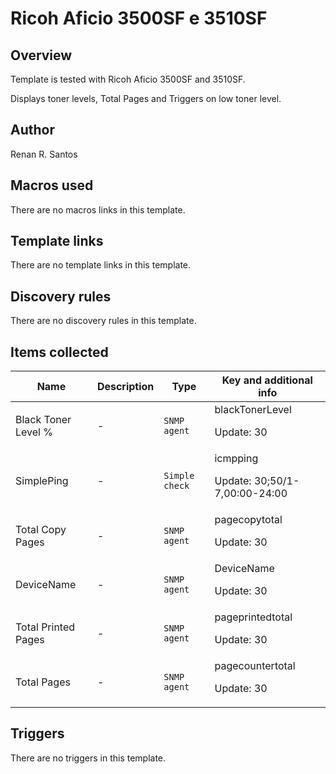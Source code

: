 # Ricoh Aficio 3500SF e 3510SF

## Overview


Template is tested with Ricoh Aficio 3500SF and 3510SF.


Displays toner levels, Total Pages and Triggers on low toner level.




## Author

Renan R. Santos

## Macros used

There are no macros links in this template.

## Template links

There are no template links in this template.

## Discovery rules

There are no discovery rules in this template.

## Items collected

|Name|Description|Type|Key and additional info|
|----|-----------|----|----|
|Black Toner Level %|<p>-</p>|`SNMP agent`|blackTonerLevel<p>Update: 30</p>|
|SimplePing|<p>-</p>|`Simple check`|icmpping<p>Update: 30;50/1-7,00:00-24:00</p>|
|Total Copy Pages|<p>-</p>|`SNMP agent`|pagecopytotal<p>Update: 30</p>|
|DeviceName|<p>-</p>|`SNMP agent`|DeviceName<p>Update: 30</p>|
|Total Printed Pages|<p>-</p>|`SNMP agent`|pageprintedtotal<p>Update: 30</p>|
|Total Pages|<p>-</p>|`SNMP agent`|pagecountertotal<p>Update: 30</p>|
## Triggers

There are no triggers in this template.

